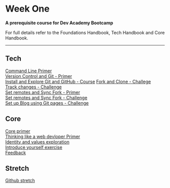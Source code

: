 # Week One

__A prerequisite course for Dev Academy Bootcamp__

For full details refer to the Foundations Handbook, Tech Handbook and Core Handbook.


------------

## Tech
[Command Line Primer](command-line-primer.md)  
[Version Control and Git - Primer](git-version-control-primer.md)  
[Install and Explore Git and GitHub - Course](git-install-and-exploration-course.md)
[Fork and Clone - Challege](git-github-fork-clone-challenge.md)  
[Track changes - Challenge](git-track-and-commit-challenge.md)  
[Set remotes and Sync Fork - Primer](git-remote-fork-merge-primer.md)  
[Set remotes and Sync Fork - Challenge](git-remote-sync-fork-challenge.md)  
[Set up Blog using Git pages - Challenge](git-new-repo-github-pages-blog.md)  



## Core
[Core primer](core-primer.md)  
[Thinking like a web devloper Primer](think-like-a-programmer-primer.md)  
[Identity and values exploration](core-identity-and-values.md)  
[Introduce yourself exercise](core-introduce-yourself.md)  
[Feedback](../feedback.md)

## Stretch
[Github stretch](git-stretch-error-msgs.md)


